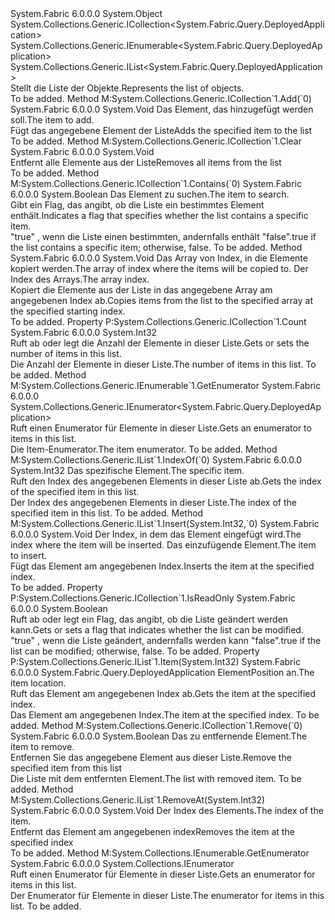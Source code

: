<Type Name="DeployedApplicationList" FullName="System.Fabric.Query.DeployedApplicationList">
  <TypeSignature Language="C#" Value="public sealed class DeployedApplicationList : System.Collections.Generic.ICollection&lt;System.Fabric.Query.DeployedApplication&gt;, System.Collections.Generic.IEnumerable&lt;System.Fabric.Query.DeployedApplication&gt;, System.Collections.Generic.IList&lt;System.Fabric.Query.DeployedApplication&gt;" />
  <TypeSignature Language="ILAsm" Value=".class public auto ansi sealed beforefieldinit DeployedApplicationList extends System.Object implements class System.Collections.Generic.ICollection`1&lt;class System.Fabric.Query.DeployedApplication&gt;, class System.Collections.Generic.IEnumerable`1&lt;class System.Fabric.Query.DeployedApplication&gt;, class System.Collections.Generic.IList`1&lt;class System.Fabric.Query.DeployedApplication&gt;, class System.Collections.IEnumerable" />
  <TypeSignature Language="DocId" Value="T:System.Fabric.Query.DeployedApplicationList" />
  <TypeSignature Language="VB.NET" Value="Public NotInheritable Class DeployedApplicationList&#xA;Implements ICollection(Of DeployedApplication), IEnumerable(Of DeployedApplication), IList(Of DeployedApplication)" />
  <TypeSignature Language="F#" Value="type DeployedApplicationList = class&#xA;    interface IList&lt;DeployedApplication&gt;&#xA;    interface ICollection&lt;DeployedApplication&gt;&#xA;    interface seq&lt;DeployedApplication&gt;&#xA;    interface IEnumerable" />
  <AssemblyInfo>
    <AssemblyName>System.Fabric</AssemblyName>
    <AssemblyVersion>6.0.0.0</AssemblyVersion>
  </AssemblyInfo>
  <Base>
    <BaseTypeName>System.Object</BaseTypeName>
  </Base>
  <Interfaces>
    <Interface>
      <InterfaceName>System.Collections.Generic.ICollection&lt;System.Fabric.Query.DeployedApplication&gt;</InterfaceName>
    </Interface>
    <Interface>
      <InterfaceName>System.Collections.Generic.IEnumerable&lt;System.Fabric.Query.DeployedApplication&gt;</InterfaceName>
    </Interface>
    <Interface>
      <InterfaceName>System.Collections.Generic.IList&lt;System.Fabric.Query.DeployedApplication&gt;</InterfaceName>
    </Interface>
  </Interfaces>
  <Docs>
    <summary>
      <para><span data-ttu-id="3a3c8-101">Stellt die Liste der <see cref="T:System.Fabric.Query.DeployedApplication" /> Objekte.</span><span class="sxs-lookup"><span data-stu-id="3a3c8-101">Represents the list of <see cref="T:System.Fabric.Query.DeployedApplication" /> objects.</span></span></para>
    </summary>
    <remarks>To be added.</remarks>
  </Docs>
  <Members>
    <Member MemberName="Add">
      <MemberSignature Language="C#" Value="public void Add (System.Fabric.Query.DeployedApplication item);" />
      <MemberSignature Language="ILAsm" Value=".method public hidebysig newslot virtual instance void Add(class System.Fabric.Query.DeployedApplication item) cil managed" />
      <MemberSignature Language="DocId" Value="M:System.Fabric.Query.DeployedApplicationList.Add(System.Fabric.Query.DeployedApplication)" />
      <MemberSignature Language="VB.NET" Value="Public Sub Add (item As DeployedApplication)" />
      <MemberSignature Language="F#" Value="abstract member Add : System.Fabric.Query.DeployedApplication -&gt; unit&#xA;override this.Add : System.Fabric.Query.DeployedApplication -&gt; unit" Usage="deployedApplicationList.Add item" />
      <MemberType>Method</MemberType>
      <Implements>
        <InterfaceMember>M:System.Collections.Generic.ICollection`1.Add(`0)</InterfaceMember>
      </Implements>
      <AssemblyInfo>
        <AssemblyName>System.Fabric</AssemblyName>
        <AssemblyVersion>6.0.0.0</AssemblyVersion>
      </AssemblyInfo>
      <ReturnValue>
        <ReturnType>System.Void</ReturnType>
      </ReturnValue>
      <Parameters>
        <Parameter Name="item" Type="System.Fabric.Query.DeployedApplication" />
      </Parameters>
      <Docs>
        <param name="item">
          <para><span data-ttu-id="3a3c8-102">Das Element, das hinzugefügt werden soll.</span><span class="sxs-lookup"><span data-stu-id="3a3c8-102">The item to add.</span></span></para>
        </param>
        <summary>
          <para><span data-ttu-id="3a3c8-103">Fügt das angegebene Element der Liste</span><span class="sxs-lookup"><span data-stu-id="3a3c8-103">Adds the specified item to the list</span></span></para>
        </summary>
        <remarks>To be added.</remarks>
      </Docs>
    </Member>
    <Member MemberName="Clear">
      <MemberSignature Language="C#" Value="public void Clear ();" />
      <MemberSignature Language="ILAsm" Value=".method public hidebysig newslot virtual instance void Clear() cil managed" />
      <MemberSignature Language="DocId" Value="M:System.Fabric.Query.DeployedApplicationList.Clear" />
      <MemberSignature Language="VB.NET" Value="Public Sub Clear ()" />
      <MemberSignature Language="F#" Value="abstract member Clear : unit -&gt; unit&#xA;override this.Clear : unit -&gt; unit" Usage="deployedApplicationList.Clear " />
      <MemberType>Method</MemberType>
      <Implements>
        <InterfaceMember>M:System.Collections.Generic.ICollection`1.Clear</InterfaceMember>
      </Implements>
      <AssemblyInfo>
        <AssemblyName>System.Fabric</AssemblyName>
        <AssemblyVersion>6.0.0.0</AssemblyVersion>
      </AssemblyInfo>
      <ReturnValue>
        <ReturnType>System.Void</ReturnType>
      </ReturnValue>
      <Parameters />
      <Docs>
        <summary>
          <para><span data-ttu-id="3a3c8-104">Entfernt alle Elemente aus der Liste</span><span class="sxs-lookup"><span data-stu-id="3a3c8-104">Removes all items from the list</span></span></para>
        </summary>
        <remarks>To be added.</remarks>
      </Docs>
    </Member>
    <Member MemberName="Contains">
      <MemberSignature Language="C#" Value="public bool Contains (System.Fabric.Query.DeployedApplication item);" />
      <MemberSignature Language="ILAsm" Value=".method public hidebysig newslot virtual instance bool Contains(class System.Fabric.Query.DeployedApplication item) cil managed" />
      <MemberSignature Language="DocId" Value="M:System.Fabric.Query.DeployedApplicationList.Contains(System.Fabric.Query.DeployedApplication)" />
      <MemberSignature Language="VB.NET" Value="Public Function Contains (item As DeployedApplication) As Boolean" />
      <MemberSignature Language="F#" Value="abstract member Contains : System.Fabric.Query.DeployedApplication -&gt; bool&#xA;override this.Contains : System.Fabric.Query.DeployedApplication -&gt; bool" Usage="deployedApplicationList.Contains item" />
      <MemberType>Method</MemberType>
      <Implements>
        <InterfaceMember>M:System.Collections.Generic.ICollection`1.Contains(`0)</InterfaceMember>
      </Implements>
      <AssemblyInfo>
        <AssemblyName>System.Fabric</AssemblyName>
        <AssemblyVersion>6.0.0.0</AssemblyVersion>
      </AssemblyInfo>
      <ReturnValue>
        <ReturnType>System.Boolean</ReturnType>
      </ReturnValue>
      <Parameters>
        <Parameter Name="item" Type="System.Fabric.Query.DeployedApplication" />
      </Parameters>
      <Docs>
        <param name="item">
          <para><span data-ttu-id="3a3c8-105">Das Element zu suchen.</span><span class="sxs-lookup"><span data-stu-id="3a3c8-105">The item to search.</span></span></para>
        </param>
        <summary>
          <para><span data-ttu-id="3a3c8-106">Gibt ein Flag, das angibt, ob die Liste ein bestimmtes Element enthält.</span><span class="sxs-lookup"><span data-stu-id="3a3c8-106">Indicates a flag that specifies whether the list contains a specific item.</span></span></para>
        </summary>
        <returns>
          <para>
            <span data-ttu-id="3a3c8-107"><languageKeyword>"true"</languageKeyword> , wenn die Liste einen bestimmten, andernfalls enthält <languageKeyword>"false"</languageKeyword>.</span><span class="sxs-lookup"><span data-stu-id="3a3c8-107"><languageKeyword>true</languageKeyword> if the list contains a specific item; otherwise, <languageKeyword>false</languageKeyword>.</span></span></para>
        </returns>
        <remarks>To be added.</remarks>
      </Docs>
    </Member>
    <Member MemberName="CopyTo">
      <MemberSignature Language="C#" Value="public void CopyTo (System.Fabric.Query.DeployedApplication[] array, int arrayIndex);" />
      <MemberSignature Language="ILAsm" Value=".method public hidebysig newslot virtual instance void CopyTo(class System.Fabric.Query.DeployedApplication[] array, int32 arrayIndex) cil managed" />
      <MemberSignature Language="DocId" Value="M:System.Fabric.Query.DeployedApplicationList.CopyTo(System.Fabric.Query.DeployedApplication[],System.Int32)" />
      <MemberSignature Language="VB.NET" Value="Public Sub CopyTo (array As DeployedApplication(), arrayIndex As Integer)" />
      <MemberSignature Language="F#" Value="abstract member CopyTo : System.Fabric.Query.DeployedApplication[] * int -&gt; unit&#xA;override this.CopyTo : System.Fabric.Query.DeployedApplication[] * int -&gt; unit" Usage="deployedApplicationList.CopyTo (array, arrayIndex)" />
      <MemberType>Method</MemberType>
      <AssemblyInfo>
        <AssemblyName>System.Fabric</AssemblyName>
        <AssemblyVersion>6.0.0.0</AssemblyVersion>
      </AssemblyInfo>
      <ReturnValue>
        <ReturnType>System.Void</ReturnType>
      </ReturnValue>
      <Parameters>
        <Parameter Name="array" Type="System.Fabric.Query.DeployedApplication[]" />
        <Parameter Name="arrayIndex" Type="System.Int32" />
      </Parameters>
      <Docs>
        <param name="array">
          <para><span data-ttu-id="3a3c8-108">Das Array von Index, in die Elemente kopiert werden.</span><span class="sxs-lookup"><span data-stu-id="3a3c8-108">The array of index where the items will be copied to.</span></span></para>
        </param>
        <param name="arrayIndex">
          <para><span data-ttu-id="3a3c8-109">Der Index des Arrays.</span><span class="sxs-lookup"><span data-stu-id="3a3c8-109">The array index.</span></span></para>
        </param>
        <summary>
          <para><span data-ttu-id="3a3c8-110">Kopiert die Elemente aus der Liste in das angegebene Array am angegebenen Index ab.</span><span class="sxs-lookup"><span data-stu-id="3a3c8-110">Copies items from the list to the specified array at the specified starting index.</span></span></para>
        </summary>
        <remarks>To be added.</remarks>
      </Docs>
    </Member>
    <Member MemberName="Count">
      <MemberSignature Language="C#" Value="public int Count { get; }" />
      <MemberSignature Language="ILAsm" Value=".property instance int32 Count" />
      <MemberSignature Language="DocId" Value="P:System.Fabric.Query.DeployedApplicationList.Count" />
      <MemberSignature Language="VB.NET" Value="Public ReadOnly Property Count As Integer" />
      <MemberSignature Language="F#" Value="member this.Count : int" Usage="System.Fabric.Query.DeployedApplicationList.Count" />
      <MemberType>Property</MemberType>
      <Implements>
        <InterfaceMember>P:System.Collections.Generic.ICollection`1.Count</InterfaceMember>
      </Implements>
      <AssemblyInfo>
        <AssemblyName>System.Fabric</AssemblyName>
        <AssemblyVersion>6.0.0.0</AssemblyVersion>
      </AssemblyInfo>
      <ReturnValue>
        <ReturnType>System.Int32</ReturnType>
      </ReturnValue>
      <Docs>
        <summary>
          <para><span data-ttu-id="3a3c8-111">Ruft ab oder legt die Anzahl der Elemente in dieser Liste.</span><span class="sxs-lookup"><span data-stu-id="3a3c8-111">Gets or sets the number of items in this list.</span></span></para>
        </summary>
        <value>
          <para><span data-ttu-id="3a3c8-112">Die Anzahl der Elemente in dieser Liste.</span><span class="sxs-lookup"><span data-stu-id="3a3c8-112">The number of items in this list.</span></span></para>
        </value>
        <remarks>To be added.</remarks>
      </Docs>
    </Member>
    <Member MemberName="GetEnumerator">
      <MemberSignature Language="C#" Value="public System.Collections.Generic.IEnumerator&lt;System.Fabric.Query.DeployedApplication&gt; GetEnumerator ();" />
      <MemberSignature Language="ILAsm" Value=".method public hidebysig newslot virtual instance class System.Collections.Generic.IEnumerator`1&lt;class System.Fabric.Query.DeployedApplication&gt; GetEnumerator() cil managed" />
      <MemberSignature Language="DocId" Value="M:System.Fabric.Query.DeployedApplicationList.GetEnumerator" />
      <MemberSignature Language="VB.NET" Value="Public Function GetEnumerator () As IEnumerator(Of DeployedApplication)" />
      <MemberSignature Language="F#" Value="abstract member GetEnumerator : unit -&gt; System.Collections.Generic.IEnumerator&lt;System.Fabric.Query.DeployedApplication&gt;&#xA;override this.GetEnumerator : unit -&gt; System.Collections.Generic.IEnumerator&lt;System.Fabric.Query.DeployedApplication&gt;" Usage="deployedApplicationList.GetEnumerator " />
      <MemberType>Method</MemberType>
      <Implements>
        <InterfaceMember>M:System.Collections.Generic.IEnumerable`1.GetEnumerator</InterfaceMember>
      </Implements>
      <AssemblyInfo>
        <AssemblyName>System.Fabric</AssemblyName>
        <AssemblyVersion>6.0.0.0</AssemblyVersion>
      </AssemblyInfo>
      <ReturnValue>
        <ReturnType>System.Collections.Generic.IEnumerator&lt;System.Fabric.Query.DeployedApplication&gt;</ReturnType>
      </ReturnValue>
      <Parameters />
      <Docs>
        <summary>
          <para><span data-ttu-id="3a3c8-113">Ruft einen Enumerator für Elemente in dieser Liste.</span><span class="sxs-lookup"><span data-stu-id="3a3c8-113">Gets an enumerator to items in this list.</span></span></para>
        </summary>
        <returns>
          <para><span data-ttu-id="3a3c8-114">Die Item-Enumerator.</span><span class="sxs-lookup"><span data-stu-id="3a3c8-114">The item enumerator.</span></span></para>
        </returns>
        <remarks>To be added.</remarks>
      </Docs>
    </Member>
    <Member MemberName="IndexOf">
      <MemberSignature Language="C#" Value="public int IndexOf (System.Fabric.Query.DeployedApplication item);" />
      <MemberSignature Language="ILAsm" Value=".method public hidebysig newslot virtual instance int32 IndexOf(class System.Fabric.Query.DeployedApplication item) cil managed" />
      <MemberSignature Language="DocId" Value="M:System.Fabric.Query.DeployedApplicationList.IndexOf(System.Fabric.Query.DeployedApplication)" />
      <MemberSignature Language="VB.NET" Value="Public Function IndexOf (item As DeployedApplication) As Integer" />
      <MemberSignature Language="F#" Value="abstract member IndexOf : System.Fabric.Query.DeployedApplication -&gt; int&#xA;override this.IndexOf : System.Fabric.Query.DeployedApplication -&gt; int" Usage="deployedApplicationList.IndexOf item" />
      <MemberType>Method</MemberType>
      <Implements>
        <InterfaceMember>M:System.Collections.Generic.IList`1.IndexOf(`0)</InterfaceMember>
      </Implements>
      <AssemblyInfo>
        <AssemblyName>System.Fabric</AssemblyName>
        <AssemblyVersion>6.0.0.0</AssemblyVersion>
      </AssemblyInfo>
      <ReturnValue>
        <ReturnType>System.Int32</ReturnType>
      </ReturnValue>
      <Parameters>
        <Parameter Name="item" Type="System.Fabric.Query.DeployedApplication" />
      </Parameters>
      <Docs>
        <param name="item">
          <para><span data-ttu-id="3a3c8-115">Das spezifische Element.</span><span class="sxs-lookup"><span data-stu-id="3a3c8-115">The specific item.</span></span></para>
        </param>
        <summary>
          <para><span data-ttu-id="3a3c8-116">Ruft den Index des angegebenen Elements in dieser Liste ab.</span><span class="sxs-lookup"><span data-stu-id="3a3c8-116">Gets the index of the specified item in this list.</span></span></para>
        </summary>
        <returns>
          <para><span data-ttu-id="3a3c8-117">Der Index des angegebenen Elements in dieser Liste.</span><span class="sxs-lookup"><span data-stu-id="3a3c8-117">The index of the specified item in this list.</span></span></para>
        </returns>
        <remarks>To be added.</remarks>
      </Docs>
    </Member>
    <Member MemberName="Insert">
      <MemberSignature Language="C#" Value="public void Insert (int index, System.Fabric.Query.DeployedApplication item);" />
      <MemberSignature Language="ILAsm" Value=".method public hidebysig newslot virtual instance void Insert(int32 index, class System.Fabric.Query.DeployedApplication item) cil managed" />
      <MemberSignature Language="DocId" Value="M:System.Fabric.Query.DeployedApplicationList.Insert(System.Int32,System.Fabric.Query.DeployedApplication)" />
      <MemberSignature Language="VB.NET" Value="Public Sub Insert (index As Integer, item As DeployedApplication)" />
      <MemberSignature Language="F#" Value="abstract member Insert : int * System.Fabric.Query.DeployedApplication -&gt; unit&#xA;override this.Insert : int * System.Fabric.Query.DeployedApplication -&gt; unit" Usage="deployedApplicationList.Insert (index, item)" />
      <MemberType>Method</MemberType>
      <Implements>
        <InterfaceMember>M:System.Collections.Generic.IList`1.Insert(System.Int32,`0)</InterfaceMember>
      </Implements>
      <AssemblyInfo>
        <AssemblyName>System.Fabric</AssemblyName>
        <AssemblyVersion>6.0.0.0</AssemblyVersion>
      </AssemblyInfo>
      <ReturnValue>
        <ReturnType>System.Void</ReturnType>
      </ReturnValue>
      <Parameters>
        <Parameter Name="index" Type="System.Int32" />
        <Parameter Name="item" Type="System.Fabric.Query.DeployedApplication" />
      </Parameters>
      <Docs>
        <param name="index">
          <para><span data-ttu-id="3a3c8-118">Der Index, in dem das Element eingefügt wird.</span><span class="sxs-lookup"><span data-stu-id="3a3c8-118">The index where the item will be inserted.</span></span></para>
        </param>
        <param name="item">
          <para><span data-ttu-id="3a3c8-119">Das einzufügende Element.</span><span class="sxs-lookup"><span data-stu-id="3a3c8-119">The item to insert.</span></span></para>
        </param>
        <summary>
          <para><span data-ttu-id="3a3c8-120">Fügt das Element am angegebenen Index.</span><span class="sxs-lookup"><span data-stu-id="3a3c8-120">Inserts the item at the specified index.</span></span></para>
        </summary>
        <remarks>To be added.</remarks>
      </Docs>
    </Member>
    <Member MemberName="IsReadOnly">
      <MemberSignature Language="C#" Value="public bool IsReadOnly { get; }" />
      <MemberSignature Language="ILAsm" Value=".property instance bool IsReadOnly" />
      <MemberSignature Language="DocId" Value="P:System.Fabric.Query.DeployedApplicationList.IsReadOnly" />
      <MemberSignature Language="VB.NET" Value="Public ReadOnly Property IsReadOnly As Boolean" />
      <MemberSignature Language="F#" Value="member this.IsReadOnly : bool" Usage="System.Fabric.Query.DeployedApplicationList.IsReadOnly" />
      <MemberType>Property</MemberType>
      <Implements>
        <InterfaceMember>P:System.Collections.Generic.ICollection`1.IsReadOnly</InterfaceMember>
      </Implements>
      <AssemblyInfo>
        <AssemblyName>System.Fabric</AssemblyName>
        <AssemblyVersion>6.0.0.0</AssemblyVersion>
      </AssemblyInfo>
      <ReturnValue>
        <ReturnType>System.Boolean</ReturnType>
      </ReturnValue>
      <Docs>
        <summary>
          <para><span data-ttu-id="3a3c8-121">Ruft ab oder legt ein Flag, das angibt, ob die Liste geändert werden kann.</span><span class="sxs-lookup"><span data-stu-id="3a3c8-121">Gets or sets a flag that indicates whether the list can be modified.</span></span></para>
        </summary>
        <value>
          <para>
            <span data-ttu-id="3a3c8-122"><languageKeyword>"true"</languageKeyword> , wenn die Liste geändert, andernfalls werden kann <languageKeyword>"false"</languageKeyword>.</span><span class="sxs-lookup"><span data-stu-id="3a3c8-122"><languageKeyword>true</languageKeyword> if the list can be modified; otherwise, <languageKeyword>false</languageKeyword>.</span></span></para>
        </value>
        <remarks>To be added.</remarks>
      </Docs>
    </Member>
    <Member MemberName="Item">
      <MemberSignature Language="C#" Value="public System.Fabric.Query.DeployedApplication this[int index] { get; set; }" />
      <MemberSignature Language="ILAsm" Value=".property instance class System.Fabric.Query.DeployedApplication Item(int32)" />
      <MemberSignature Language="DocId" Value="P:System.Fabric.Query.DeployedApplicationList.Item(System.Int32)" />
      <MemberSignature Language="VB.NET" Value="Default Public Property Item(index As Integer) As DeployedApplication" />
      <MemberSignature Language="F#" Value="member this.Item(int) : System.Fabric.Query.DeployedApplication with get, set" Usage="System.Fabric.Query.DeployedApplicationList.Item" />
      <MemberType>Property</MemberType>
      <Implements>
        <InterfaceMember>P:System.Collections.Generic.IList`1.Item(System.Int32)</InterfaceMember>
      </Implements>
      <AssemblyInfo>
        <AssemblyName>System.Fabric</AssemblyName>
        <AssemblyVersion>6.0.0.0</AssemblyVersion>
      </AssemblyInfo>
      <ReturnValue>
        <ReturnType>System.Fabric.Query.DeployedApplication</ReturnType>
      </ReturnValue>
      <Parameters>
        <Parameter Name="index" Type="System.Int32" />
      </Parameters>
      <Docs>
        <param name="index">
          <para><span data-ttu-id="3a3c8-123">ElementPosition an.</span><span class="sxs-lookup"><span data-stu-id="3a3c8-123">The item location.</span></span></para>
        </param>
        <summary>
          <para><span data-ttu-id="3a3c8-124">Ruft das Element am angegebenen Index ab.</span><span class="sxs-lookup"><span data-stu-id="3a3c8-124">Gets the item at the specified index.</span></span></para>
        </summary>
        <value>
          <para><span data-ttu-id="3a3c8-125">Das Element am angegebenen Index.</span><span class="sxs-lookup"><span data-stu-id="3a3c8-125">The item at the specified index.</span></span></para>
        </value>
        <remarks>To be added.</remarks>
      </Docs>
    </Member>
    <Member MemberName="Remove">
      <MemberSignature Language="C#" Value="public bool Remove (System.Fabric.Query.DeployedApplication item);" />
      <MemberSignature Language="ILAsm" Value=".method public hidebysig newslot virtual instance bool Remove(class System.Fabric.Query.DeployedApplication item) cil managed" />
      <MemberSignature Language="DocId" Value="M:System.Fabric.Query.DeployedApplicationList.Remove(System.Fabric.Query.DeployedApplication)" />
      <MemberSignature Language="VB.NET" Value="Public Function Remove (item As DeployedApplication) As Boolean" />
      <MemberSignature Language="F#" Value="abstract member Remove : System.Fabric.Query.DeployedApplication -&gt; bool&#xA;override this.Remove : System.Fabric.Query.DeployedApplication -&gt; bool" Usage="deployedApplicationList.Remove item" />
      <MemberType>Method</MemberType>
      <Implements>
        <InterfaceMember>M:System.Collections.Generic.ICollection`1.Remove(`0)</InterfaceMember>
      </Implements>
      <AssemblyInfo>
        <AssemblyName>System.Fabric</AssemblyName>
        <AssemblyVersion>6.0.0.0</AssemblyVersion>
      </AssemblyInfo>
      <ReturnValue>
        <ReturnType>System.Boolean</ReturnType>
      </ReturnValue>
      <Parameters>
        <Parameter Name="item" Type="System.Fabric.Query.DeployedApplication" />
      </Parameters>
      <Docs>
        <param name="item">
          <para><span data-ttu-id="3a3c8-126">Das zu entfernende Element.</span><span class="sxs-lookup"><span data-stu-id="3a3c8-126">The item to remove.</span></span></para>
        </param>
        <summary>
          <para><span data-ttu-id="3a3c8-127">Entfernen Sie das angegebene Element aus dieser Liste.</span><span class="sxs-lookup"><span data-stu-id="3a3c8-127">Remove the specified item from this list</span></span></para>
        </summary>
        <returns>
          <para><span data-ttu-id="3a3c8-128">Die Liste mit dem entfernten Element.</span><span class="sxs-lookup"><span data-stu-id="3a3c8-128">The list with removed item.</span></span></para>
        </returns>
        <remarks>To be added.</remarks>
      </Docs>
    </Member>
    <Member MemberName="RemoveAt">
      <MemberSignature Language="C#" Value="public void RemoveAt (int index);" />
      <MemberSignature Language="ILAsm" Value=".method public hidebysig newslot virtual instance void RemoveAt(int32 index) cil managed" />
      <MemberSignature Language="DocId" Value="M:System.Fabric.Query.DeployedApplicationList.RemoveAt(System.Int32)" />
      <MemberSignature Language="VB.NET" Value="Public Sub RemoveAt (index As Integer)" />
      <MemberSignature Language="F#" Value="abstract member RemoveAt : int -&gt; unit&#xA;override this.RemoveAt : int -&gt; unit" Usage="deployedApplicationList.RemoveAt index" />
      <MemberType>Method</MemberType>
      <Implements>
        <InterfaceMember>M:System.Collections.Generic.IList`1.RemoveAt(System.Int32)</InterfaceMember>
      </Implements>
      <AssemblyInfo>
        <AssemblyName>System.Fabric</AssemblyName>
        <AssemblyVersion>6.0.0.0</AssemblyVersion>
      </AssemblyInfo>
      <ReturnValue>
        <ReturnType>System.Void</ReturnType>
      </ReturnValue>
      <Parameters>
        <Parameter Name="index" Type="System.Int32" />
      </Parameters>
      <Docs>
        <param name="index">
          <para><span data-ttu-id="3a3c8-129">Der Index des Elements.</span><span class="sxs-lookup"><span data-stu-id="3a3c8-129">The index of the item.</span></span></para>
        </param>
        <summary>
          <para><span data-ttu-id="3a3c8-130">Entfernt das Element am angegebenen index</span><span class="sxs-lookup"><span data-stu-id="3a3c8-130">Removes the item at the specified index</span></span></para>
        </summary>
        <remarks>To be added.</remarks>
      </Docs>
    </Member>
    <Member MemberName="System.Collections.IEnumerable.GetEnumerator">
      <MemberSignature Language="C#" Value="System.Collections.IEnumerator IEnumerable.GetEnumerator ();" />
      <MemberSignature Language="ILAsm" Value=".method hidebysig newslot virtual instance class System.Collections.IEnumerator System.Collections.IEnumerable.GetEnumerator() cil managed" />
      <MemberSignature Language="DocId" Value="M:System.Fabric.Query.DeployedApplicationList.System#Collections#IEnumerable#GetEnumerator" />
      <MemberSignature Language="VB.NET" Value="Function GetEnumerator () As IEnumerator Implements IEnumerable.GetEnumerator" />
      <MemberType>Method</MemberType>
      <Implements>
        <InterfaceMember>M:System.Collections.IEnumerable.GetEnumerator</InterfaceMember>
      </Implements>
      <AssemblyInfo>
        <AssemblyName>System.Fabric</AssemblyName>
        <AssemblyVersion>6.0.0.0</AssemblyVersion>
      </AssemblyInfo>
      <ReturnValue>
        <ReturnType>System.Collections.IEnumerator</ReturnType>
      </ReturnValue>
      <Parameters />
      <Docs>
        <summary>
          <para><span data-ttu-id="3a3c8-131">Ruft einen Enumerator für Elemente in dieser Liste.</span><span class="sxs-lookup"><span data-stu-id="3a3c8-131">Gets an enumerator for items in this list.</span></span></para>
        </summary>
        <returns>
          <para><span data-ttu-id="3a3c8-132">Der Enumerator für Elemente in dieser Liste.</span><span class="sxs-lookup"><span data-stu-id="3a3c8-132">The enumerator for items in this list.</span></span></para>
        </returns>
        <remarks>To be added.</remarks>
      </Docs>
    </Member>
  </Members>
</Type>